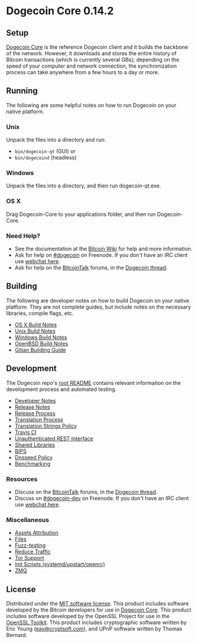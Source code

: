Dogecoin Core 0.14.2
=====================

Setup
---------------------
[Dogecoin Core](http://dogecoin.com/) is the reference Dogecoin client and it builds the backbone of the network. However, it downloads and stores the entire history of Bitcoin transactions (which is currently several GBs); depending on the speed of your computer and network connection, the synchronization process can take anywhere from a few hours to a day or more.

Running
---------------------
The following are some helpful notes on how to run Dogecoin on your native platform.

### Unix

Unpack the files into a directory and run:

- `bin/dogecoin-qt` (GUI) or
- `bin/dogecoind` (headless)

### Windows

Unpack the files into a directory, and then run dogecoin-qt.exe.

### OS X

Drag Dogecoin-Core to your applications folder, and then run Dogecoin-Core.

### Need Help?

* See the documentation at the [Bitcoin Wiki](https://en.bitcoin.it/wiki/Main_Page)
for help and more information.
* Ask for help on [#dogecoin](http://webchat.freenode.net?channels=dogecoin) on Freenode. If you don't have an IRC client use [webchat here](http://webchat.freenode.net?channels=dogecoin).
* Ask for help on the [BitcoinTalk](https://bitcointalk.org/) forums, in the [Dogecoin thread](https://bitcointalk.org/index.php?topic=361813.0).

Building
---------------------
The following are developer notes on how to build Dogecoin on your native platform. They are not complete guides, but include notes on the necessary libraries, compile flags, etc.

- [OS X Build Notes](build-osx.md)
- [Unix Build Notes](build-unix.md)
- [Windows Build Notes](build-windows.md)
- [OpenBSD Build Notes](build-openbsd.md)
- [Gitian Building Guide](gitian-building.md)

Development
---------------------
The Dogecoin repo's [root README](/README.md) contains relevant information on the development process and automated testing.

- [Developer Notes](developer-notes.md)
- [Release Notes](release-notes.md)
- [Release Process](release-process.md)
- [Translation Process](translation_process.md)
- [Translation Strings Policy](translation_strings_policy.md)
- [Travis CI](travis-ci.md)
- [Unauthenticated REST Interface](REST-interface.md)
- [Shared Libraries](shared-libraries.md)
- [BIPS](bips.md)
- [Dnsseed Policy](dnsseed-policy.md)
- [Benchmarking](benchmarking.md)

### Resources
* Discuss on the [BitcoinTalk](https://bitcointalk.org/) forums, in the [Dogecoin thread](https://bitcointalk.org/index.php?topic=361813.0).
* Discuss on [#dogecoin-dev](http://webchat.freenode.net/?channels=dogecoin-dev) on Freenode. If you don't have an IRC client use [webchat here](http://webchat.freenode.net/?channels=dogecoin-dev).

### Miscellaneous
- [Assets Attribution](assets-attribution.md)
- [Files](files.md)
- [Fuzz-testing](fuzzing.md)
- [Reduce Traffic](reduce-traffic.md)
- [Tor Support](tor.md)
- [Init Scripts (systemd/upstart/openrc)](init.md)
- [ZMQ](zmq.md)

License
---------------------
Distributed under the [MIT software license](/COPYING).
This product includes software developed by the Bitcoin developers for use in [Dogecoin Core](https://www.bitcoin.org/). 
This product includes software developed by the OpenSSL Project for use in the [OpenSSL Toolkit](https://www.openssl.org/). This product includes
cryptographic software written by Eric Young ([eay@cryptsoft.com](mailto:eay@cryptsoft.com)), and UPnP software written by Thomas Bernard.
